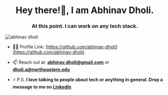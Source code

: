 <h1 align="center">Hey there!👋, I am Abhinav Dholi.</h1>
<h3 align="center">At this point. I can work on any tech stack.</h3>
<p align="left"> <img src="https://komarev.com/ghpvc/?username=abhinav-dholi" alt="abhinav dholi" /> </p>

- 👨‍💻 Profile Link: [https://github.com/abhinav-dholi](https://github.com/abhinav-dholi)

- 📫 Reach out at: **abhinav.dholi@gmail.com** or **dholi.a@northeastern.edu**

- ⚡ P.S. **I love talking to people about tech or anything in general. Drop a message to me on [LinkedIn](https://www.linkedin.com/in/abhinavdholi/)**

